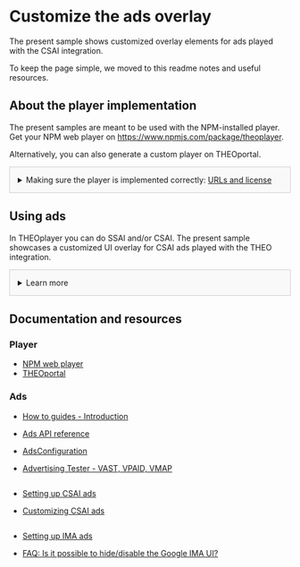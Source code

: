 # Customize the ads overlay
The present sample shows customized overlay elements for ads played with the CSAI integration.

To keep the page simple, we moved to this readme notes and useful resources.

## About the player implementation
The present samples are meant to be used with the NPM-installed player. Get your NPM web player on https://www.npmjs.com/package/theoplayer.

Alternatively, you can also generate a custom player on THEOportal.

<details style="border:1px solid #ccc;padding:1em; background-color:#f9f9f9">
  <summary>Making sure the player is implemented correctly: <u>URLs and license</u></summary>

### Check the URLs
Once you have installed your player, check whether the following URLs need changing to point to the folder containing the player SDK:
* UI CSS library: `href="../../node_modules/theoplayer/ui.css"`
* THEOplayer library: `src="../../node_modules/theoplayer/THEOplayer.js"`
* libraryLocation: `libraryLocation: "../../node_modules/theoplayer/"`

### License
The license included in the implementation only allows for playback on _localhost_.
To play on any other domains, as well as to make sure your license doesn't expire, get your license on  https://portal.theoplayer.com.
</details>

## Using ads
In THEOplayer you can do SSAI and/or CSAI.
The present sample showcases a customized UI overlay for CSAI ads played with the THEO integration.

<details style="border:1px solid #ccc;padding:1em; background-color:#f9f9f9">
  <summary>Learn more</summary>

### Notes about the CSAI integration
Ads can be played in THEOplayer out of the box with the CSAI integration. For this you don't need to add any library, nor to specify any integration in your adSource.

The UI, including the language, is customizable. Check the links below for related resources.

</details>

## Documentation and resources
### Player
* [NPM web player](https://www.npmjs.com/package/theoplayer)
* [THEOportal](https://portal.theoplayer.com)

### Ads
* [How to guides - Introduction](https://docs.theoplayer.com/how-to-guides/01-ads/00-introduction.md)
* [Ads API reference](https://docs.theoplayer.com/api-reference/web/theoplayer.ads.md)
* [AdsConfiguration](https://docs.theoplayer.com/api-reference/web/theoplayer.adsconfiguration.md)
* [Advertising Tester - VAST, VPAID, VMAP](https://www.theoplayer.com/theoplayer-demo-advertisement-tester-vpaid-vast-vmap)

* [Setting up CSAI ads](https://docs.theoplayer.com/how-to-guides/01-ads/03-how-to-set-up-vast-and-vmap.md)
  <span style="display: inline-block;height:2em"></span>
* [Customizing CSAI ads](https://docs.theoplayer.com/how-to-guides/01-ads/02-customizing-the-ad-overlay-text.md)

* [Setting up IMA ads](https://docs.theoplayer.com/how-to-guides/01-ads/10-google-ima.md)
  <span style="display: inline-block;height:2em"></span>
* [FAQ: Is it possible to hide/disable the Google IMA UI?](https://docs.theoplayer.com/how-to-guides/11-ui/05-is-it-possible-to-hide-googla-ima.md)
